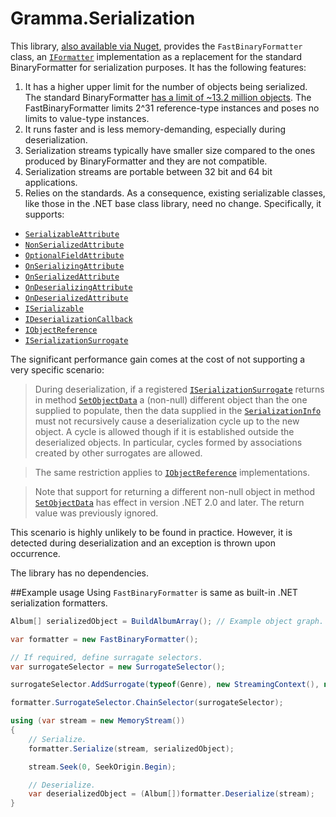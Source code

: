 # Gramma.Serialization
This library,  [also available via Nuget](https://www.nuget.org/packages/Gramma.Serialization/), provides the `FastBinaryFormatter` class, an [`IFormatter`](http://msdn.microsoft.com/en-us/library/system.runtime.serialization.iformatter(v=vs.100).aspx) implementation as a replacement for the standard  BinaryFormatter for serialization purposes. It has the following features:

1. It has a higher upper limit for the number of objects being serialized. The standard BinaryFormatter  [has a limit of ~13.2 million objects](https://connect.microsoft.com/VisualStudio/feedback/details/303278/binary-serialization-fails-for-moderately-large-object-graphs). The FastBinaryFormatter limits 2^31 reference-type instances and poses no limits to value-type instances. 
2. It runs faster and is less memory-demanding, especially during deserialization. 
3. Serialization streams typically have smaller size compared to the ones produced by BinaryFormatter and they are not compatible. 
4. Serialization streams are portable between 32 bit and 64 bit applications. 
5. Relies on the standards. As a consequence, existing serializable classes, like those in the .NET base class library, need no change. Specifically, it supports: 
  * [`SerializableAttribute`](http://msdn.microsoft.com/en-us/library/system.serializableattribute(v=vs.100).aspx)
  * [`NonSerializedAttribute`](http://msdn.microsoft.com/en-us/library/system.nonserializedattribute(v=vs.100).aspx)
  * [`OptionalFieldAttribute`](http://msdn.microsoft.com/en-us/library/system.runtime.serialization.optionalfieldattribute(v=vs.100).aspx) 
  * [`OnSerializingAttribute`](http://msdn.microsoft.com/en-us/library/system.runtime.serialization.onserializingattribute(v=vs.100).aspx)
  * [`OnSerializedAttribute`](http://msdn.microsoft.com/en-us/library/system.runtime.serialization.onserializedattribute(v=vs.100).aspx)
  * [`OnDeserializingAttribute`](http://msdn.microsoft.com/en-us/library/system.runtime.serialization.ondeserializingattribute(v=vs.100).aspx)
  * [`OnDeserializedAttribute`](http://msdn.microsoft.com/en-us/library/system.runtime.serialization.ondeserializedattribute(v=vs.100).aspx)
  * [`ISerializable`](http://msdn.microsoft.com/en-us/library/system.runtime.serialization.iserializable(v=vs.100).aspx)
  * [`IDeserializationCallback`](http://msdn.microsoft.com/en-us/library/system.runtime.serialization.ideserializationcallback(v=vs.100).aspx)
  * [`IObjectReference`](http://msdn.microsoft.com/en-us/library/system.runtime.serialization.iobjectreference(v=vs.100).aspx)
  * [`ISerializationSurrogate`](http://msdn.microsoft.com/en-us/library/system.runtime.serialization.iserializationsurrogate(v=vs.100).aspx)

The significant performance gain comes at the cost of not supporting a very specific scenario:

>During deserialization, if a registered [`ISerializationSurrogate`](http://msdn.microsoft.com/en-us/library/system.runtime.serialization.iserializationsurrogate(v=vs.100).aspx) returns 
in method [`SetObjectData`](http://msdn.microsoft.com/en-us/library/system.runtime.serialization.iserializationsurrogate.setobjectdata(v=vs.100).aspx) a (non-null) different object 
than the one supplied to populate, then the data supplied 
in the [`SerializationInfo`](http://msdn.microsoft.com/en-us/library/system.runtime.serialization.serializationinfo(v=vs.100).aspx) must not recursively cause 
a deserialization cycle up to the new object. 
A cycle is allowed though if it is established outside the deserialized objects. 
In particular, cycles formed by associations created by other surrogates are allowed.

>The same restriction applies to 
[`IObjectReference`](http://msdn.microsoft.com/en-us/library/system.runtime.serialization.iobjectreference(v=vs.100).aspx) implementations.

>Note that support for returning a different non-null object in method 
[`SetObjectData`](http://msdn.microsoft.com/en-us/library/system.runtime.serialization.iserializationsurrogate.setobjectdata(v=vs.100).aspx)
has effect in version .NET 2.0 and later. The return value was previously ignored.

This scenario is highly unlikely to be found in practice. However, it is detected during deserialization and an exception is thrown upon occurrence.

The library has no dependencies.

##Example usage
Using `FastBinaryFormatter` is same as built-in .NET serialization formatters.

```cs
Album[] serializedObject = BuildAlbumArray(); // Example object graph.

var formatter = new FastBinaryFormatter();

// If required, define surragate selectors.
var surrogateSelector = new SurrogateSelector();

surrogateSelector.AddSurrogate(typeof(Genre), new StreamingContext(), new GenreSerializationSurrogate());

formatter.SurrogateSelector.ChainSelector(surrogateSelector);

using (var stream = new MemoryStream())
{
	// Serialize.
	formatter.Serialize(stream, serializedObject);

	stream.Seek(0, SeekOrigin.Begin);

	// Deserialize.
	var deserializedObject = (Album[])formatter.Deserialize(stream);
}
```
